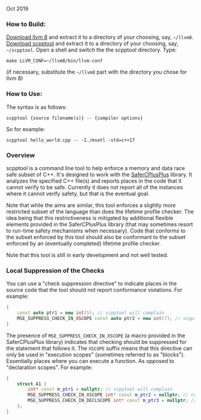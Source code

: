 
Oct 2019

### How to Build:

[Download llvm 8](http://releases.llvm.org/download.html#8.0.0) and extract it to a directory of your choosing, say, `~/llvm8`. [Download scpptool](https://github.com/duneroadrunner/scpptool/archive/master.zip) and extract it to a directory of your choosing, say, `~/scpptool`. Open a shell and switch the the scpptool directory. Type:

`make LLVM_CONF=~/llvm8/bin/llvm-conf`

(if necessary, substitute the `~/llvm8` part with the directory you chose for llvm 8)

### How to Use:

The syntax is as follows:

`scpptool {source filename(s)} -- {compiler options}`

So for example:

`scpptool hello_world.cpp -- -I./msetl -std=c++17`


### Overview

scpptool is a command line tool to help enforce a memory and data race safe subset of C++. It's designed to work with the [SaferCPlusPlus](https://github.com/duneroadrunner/SaferCPlusPlus) library. It analyzes the specified C++ file(s) and reports places in the code that it cannot verify to be safe. Currently it does not report all of the instances where it cannot verify safety, but that is the eventual goal.

Note that while the aims are similar, this tool enforces a slightly more restricted subset of the language than does the lifetime profile checker. The idea being that this restrictiveness is mitigated by additional flexible elements provided in the SaferCPlusPlus library (that may sometimes resort to run-time safety mechanisms when necessary). Code that conforms to the subset enforced by this tool should also be conformant to the subset enforced by an (eventually completed) lifetime profile checker.

Note that this tool is still in early development and not well tested.


### Local Suppression of the Checks

You can use a "check suppression directive" to indicate places in the source code that the tool should not report conformance violations. For example:

```cpp
{
    const auto ptr1 = new int(5); // scpptool will complain
    MSE_SUPPRESS_CHECK_IN_XSCOPE const auto ptr2 = new int(7); // scpptool will not complain
}
```

The presence of `MSE_SUPPRESS_CHECK_IN_XSCOPE` (a macro provided in the SaferCPlusPlus library) indicates that checking should be suppressed for the statement that follows it. The `XSCOPE` suffix means that this directive can only be used in "execution scopes" (sometimes referred to as "blocks"). Essentially places where you can execute a function. As opposed to "declaration scopes". For example:

```cpp
{
    struct A1 {
        int* const m_ptr1 = nullptr; // scpptool will complain
        MSE_SUPPRESS_CHECK_IN_XSCOPE int* const m_ptr2 = nullptr; // compile error
        MSE_SUPPRESS_CHECK_IN_DECLSCOPE int* const m_ptr3 = nullptr; // this will work
    };
}
```
